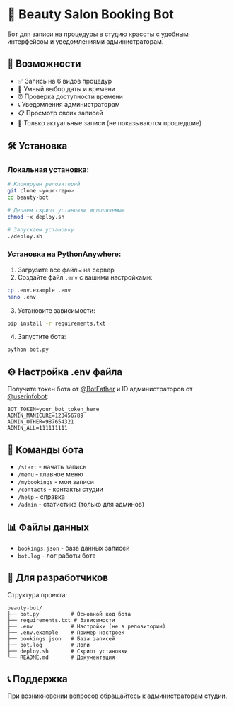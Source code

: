 
# 🤖 Beauty Salon Booking Bot

Бот для записи на процедуры в студию красоты с удобным интерфейсом и уведомлениями администраторам.

## 🚀 Возможности

- ✅ Запись на 6 видов процедур
- 📅 Умный выбор даты и времени
- ⏰ Проверка доступности времени
- 📞 Уведомления администраторам
- 📋 Просмотр своих записей
- 🔔 Только актуальные записи (не показываются прошедшие)

## 🛠 Установка

### Локальная установка:

```bash
# Клонируем репозиторий
git clone <your-repo>
cd beauty-bot

# Делаем скрипт установки исполняемым
chmod +x deploy.sh

# Запускаем установку
./deploy.sh
```

### Установка на PythonAnywhere:

1. Загрузите все файлы на сервер
2. Создайте файл `.env` с вашими настройками:
```bash
cp .env.example .env
nano .env
```
3. Установите зависимости:
```bash
pip install -r requirements.txt
```
4. Запустите бота:
```bash
python bot.py
```

## ⚙️ Настройка .env файла

Получите токен бота от [@BotFather](https://t.me/BotFather) и ID администраторов от [@userinfobot](https://t.me/userinfobot):

```env
BOT_TOKEN=your_bot_token_here
ADMIN_MANICURE=123456789
ADMIN_OTHER=987654321
ADMIN_ALL=111111111
```

## 🎯 Команды бота

- `/start` - начать запись
- `/menu` - главное меню
- `/mybookings` - мои записи
- `/contacts` - контакты студии
- `/help` - справка
- `/admin` - статистика (только для админов)

## 📊 Файлы данных

- `bookings.json` - база данных записей
- `bot.log` - лог работы бота

## 🔧 Для разработчиков

Структура проекта:
```
beauty-bot/
├── bot.py          # Основной код бота
├── requirements.txt # Зависимости
├── .env            # Настройки (не в репозитории)
├── .env.example    # Пример настроек
├── bookings.json   # База записей
├── bot.log         # Логи
├── deploy.sh       # Скрипт установки
└── README.md       # Документация
```

## 📞 Поддержка

При возникновении вопросов обращайтесь к администраторам студии.
